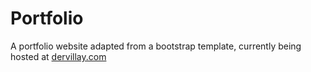 # Portfolio
A portfolio website adapted from a bootstrap template, currently being hosted at [dervillay.com](http://www.dervillay.com/)
